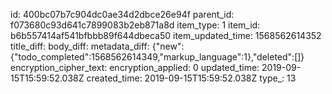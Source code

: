 id: 400bc07b7c904dc0ae34d2dbce26e94f
parent_id: f073680c93d641c7899083b2eb871a8d
item_type: 1
item_id: b6b557414af541bfbbb89f644dbeca50
item_updated_time: 1568562614352
title_diff: 
body_diff: 
metadata_diff: {"new":{"todo_completed":1568562614349,"markup_language":1},"deleted":[]}
encryption_cipher_text: 
encryption_applied: 0
updated_time: 2019-09-15T15:59:52.038Z
created_time: 2019-09-15T15:59:52.038Z
type_: 13